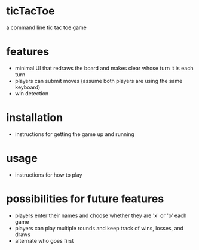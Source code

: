 # ticTacToe
a command line tic tac toe game

# features
* minimal UI that redraws the board and makes clear whose turn it is each turn
* players can submit moves (assume both players are using the same keyboard)
* win detection

# installation
* instructions for getting the game up and running

# usage
* instructions for how to play

# possibilities for future features
* players enter their names and choose whether they are 'x' or 'o' each game
* players can play multiple rounds and keep track of wins, losses, and draws
* alternate who goes first
